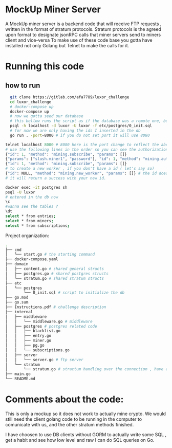 # MockUp Miner Server
A MockUp miner server is a backend code that will receive FTP requests , written in the format of stratum protocols.
Stratum protocols is the agreed upon format to designate jsonRPC calls that miner servers send to miners client and vice-versa
To make use of these code base you gotta have installed not only Golang but Telnet to make the calls for it.

# Running this code

## how to run

```sh
  git clone https://gitlab.com/afa7789/luxor_challenge
  cd luxor_challenge
  # docker-compose up
  docker-compose up
  # now we gotta seed our database
  # this bellow runs the script as if the database was a remote one, but it's actually in the docker :)
  psql -h localhost -d luxor -U luxor -f etc/postgres/0_init.sql
  # for now we are only having the ids I inserted in the db
  go run . -port=8000 # if you do not set port it will use 8080
```

```python
telnet localhost 8000 # 8080 here is the port change to reflect the above
# use the following lines in the order so you can see the authorization system working
{"id": 1, "method": "mining.subscribe", "params": []}
{"params": ["slush.miner1", "password"], "id": 1, "method": "mining.authorize"}
{"id": 1, "method": "mining.subscribe", "params": []}
# to create a new worker , if you don't have a id ( let's say so) 
{"id": NULL, "method": "mining.new_worker", "params": []} # the id doesn't matter here it will create a new one
# it will return a success with your new id.
```

```bash
docker exec -it postgres sh
psql -U luxor
# entered in the db now
\c
#wanna see the tables ?
\dt
select * from entries;
select * from miners;
select * from subscriptions;
```

Project organization:

```sh
.
├── cmd
│   └── start.go # the starting command
├── docker-compose.yaml
├── domain
│   ├── content.go # shared general structs 
│   ├── postgres.go # shared postgres structs
│   └── stratum.go # shared stratum structs
├── etc
│   └── postgres
│       └── 0_init.sql # script to initialize the db
├── go.mod
├── go.sum
├── Instructions.pdf # challenge description
├── internal
│   ├── middleware
│   │   └── middleware.go # middleware
│   ├── postgres # postgres related code 
│   │   ├── blacklist.go
│   │   ├── entry.go
│   │   ├── miner.go
│   │   ├── pg.go
│   │   └── subscriptions.go
│   ├── server
│   │   └── server.go # ftp server
│   └── stratum
│       └── stratum.go # stractum handling over the connection , have a function for each stratum call
├── main.go
└── README.md
```

# Comments about the code:

This is only a mockup so it does not work to actually mine crypto.
We would still need the client golang code to be running in the computer to comunicate with us, and the other stratum methods finished.

I have choosen to use DB clients without GORM to actually write some SQL , get a habit and see how low level and raw I can do SQL queries on Go.

